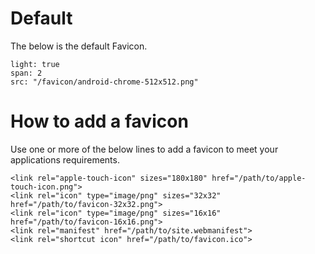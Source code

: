 # Default
The below is the default Favicon.
```image
light: true
span: 2
src: "/favicon/android-chrome-512x512.png"
```


# How to add a favicon

Use one or more of the below lines to add a favicon to meet your applications requirements.

```
<link rel="apple-touch-icon" sizes="180x180" href="/path/to/apple-touch-icon.png">
<link rel="icon" type="image/png" sizes="32x32" href="/path/to/favicon-32x32.png">
<link rel="icon" type="image/png" sizes="16x16" href="/path/to/favicon-16x16.png">
<link rel="manifest" href="/path/to/site.webmanifest">
<link rel="shortcut icon" href="/path/to/favicon.ico">
```
